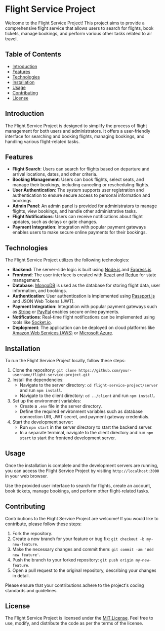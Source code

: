 # Flight Service Project

Welcome to the Flight Service Project! This project aims to provide a comprehensive flight service that allows users to search for flights, book tickets, manage bookings, and perform various other tasks related to air travel.

## Table of Contents

- [Introduction](#introduction)
- [Features](#features)
- [Technologies](#technologies)
- [Installation](#installation)
- [Usage](#usage)
- [Contributing](#contributing)
- [License](#license)

## Introduction

The Flight Service Project is designed to simplify the process of flight management for both users and administrators. It offers a user-friendly interface for searching and booking flights, managing bookings, and handling various flight-related tasks.

## Features

- **Flight Search**: Users can search for flights based on departure and arrival locations, dates, and other criteria.
- **Booking Management**: Users can book flights, select seats, and manage their bookings, including canceling or rescheduling flights.
- **User Authentication**: The system supports user registration and authentication to ensure secure access to personal information and bookings.
- **Admin Panel**: An admin panel is provided for administrators to manage flights, view bookings, and handle other administrative tasks.
- **Flight Notifications**: Users can receive notifications about flight updates, such as delays or gate changes.
- **Payment Integration**: Integration with popular payment gateways enables users to make secure online payments for their bookings.

## Technologies

The Flight Service Project utilizes the following technologies:

- **Backend**: The server-side logic is built using [Node.js](https://nodejs.org/) and [Express.js](https://expressjs.com/).
- **Frontend**: The user interface is created with [React](https://reactjs.org/) and [Redux](https://redux.js.org/) for state management.
- **Database**: [MongoDB](https://www.mongodb.com/) is used as the database for storing flight data, user information, and bookings.
- **Authentication**: User authentication is implemented using [Passport.js](http://www.passportjs.org/) and JSON Web Tokens (JWT).
- **Payment Integration**: Integration with popular payment gateways such as [Stripe](https://stripe.com/) or [PayPal](https://www.paypal.com/) enables secure online payments.
- **Notifications**: Real-time flight notifications can be implemented using tools like [Socket.io](https://socket.io/).
- **Deployment**: The application can be deployed on cloud platforms like [Amazon Web Services (AWS)](https://aws.amazon.com/) or [Microsoft Azure](https://azure.microsoft.com/).

## Installation

To run the Flight Service Project locally, follow these steps:

1. Clone the repository: `git clone https://github.com/your-username/flight-service-project.git`
2. Install the dependencies:
   - Navigate to the server directory: `cd flight-service-project/server` and run `npm install`.
   - Navigate to the client directory: `cd ../client` and run `npm install`.
3. Set up the environment variables:
   - Create a `.env` file in the server directory.
   - Define the required environment variables such as database connection URI, JWT secret, and payment gateway credentials.
4. Start the development server:
   - Run `npm start` in the server directory to start the backend server.
   - In a separate terminal, navigate to the client directory and run `npm start` to start the frontend development server.

## Usage

Once the installation is complete and the development servers are running, you can access the Flight Service Project by visiting `http://localhost:3000` in your web browser.

Use the provided user interface to search for flights, create an account, book tickets, manage bookings, and perform other flight-related tasks.



## Contributing

Contributions to the Flight Service Project are welcome! If you would like to contribute, please follow these steps:

1. Fork the repository.
2. Create a new branch for your feature or bug fix: `git checkout -b my-new-feature`.
3. Make the necessary changes and commit them: `git commit -am 'Add new feature'`.
4. Push the branch to your forked repository: `git push origin my-new-feature`.
5. Open a pull request to the original repository, describing your changes in detail.

Please ensure that your contributions adhere to the project's coding standards and guidelines.

## License

The Flight Service Project is licensed under the [MIT License](LICENSE). Feel free to use, modify, and distribute the code as per the terms of the license.